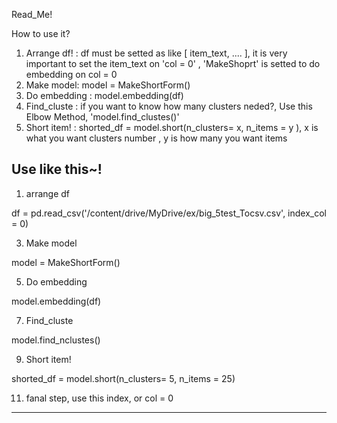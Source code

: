 Read_Me! 

How to use it? 

1. Arrange df! : df must be setted as like [ item_text, .... ], it is very important to set the item_text on 'col = 0' , 'MakeShoprt' is setted to do embedding on col = 0
3. Make model: model = MakeShortForm()
4. Do embedding :  model.embedding(df)
5. Find_cluste : if you want to know how many clusters neded?, Use this Elbow Method, 'model.find_clustes()'
6. Short item! : shorted_df = model.short(n_clusters= x,  n_items = y ),  x is what you want clusters number , y is how many you want items

Use like this~! 
---

1. arrange df
   
df = pd.read_csv('/content/drive/MyDrive/ex/big_5test_Tocsv.csv', index_col = 0)

3. Make model
   
model = MakeShortForm()

5. Do embedding

model.embedding(df)

7. Find_cluste
   
model.find_nclustes()

9. Short item!
    
shorted_df = model.short(n_clusters= 5,  n_items = 25)

11. fanal step, use this index, or col = 0

---


